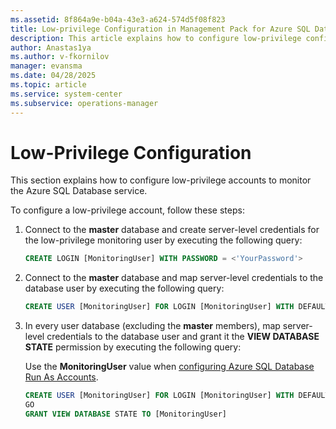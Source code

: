 ```yaml
---
ms.assetid: 8f864a9e-b04a-43e3-a624-574d5f08f823
title: Low-privilege Configuration in Management Pack for Azure SQL Database
description: This article explains how to configure low-privilege configuration in Management Pack for Azure SQL Database
author: Anastas1ya
ms.author: v-fkornilov
manager: evansma
ms.date: 04/28/2025
ms.topic: article
ms.service: system-center
ms.subservice: operations-manager
---
```


# Low-Privilege Configuration

This section explains how to configure low-privilege accounts to monitor the Azure SQL Database service.

To configure a low-privilege account, follow these steps:

1. Connect to the **master** database and create server-level credentials for the low-privilege monitoring user by executing the following query:

      ```SQL
      CREATE LOGIN [MonitoringUser] WITH PASSWORD = <'YourPassword'>
      ```

2. Connect to the **master** database and map server-level credentials to the database user by executing the following query:

      ```SQL
      CREATE USER [MonitoringUser] FOR LOGIN [MonitoringUser] WITH DEFAULT_SCHEMA = sys
      ```

3. In every user database (excluding the **master** members), map server-level credentials to the database user and grant it the **VIEW DATABASE STATE** permission by executing the following query:

      Use the **MonitoringUser** value when [configuring Azure SQL Database Run As Accounts](azure-sql-management-pack-run-as-accounts.md).

      ```SQL
      CREATE USER [MonitoringUser] FOR LOGIN [MonitoringUser] WITH DEFAULT_SCHEMA = sys
      GO
      GRANT VIEW DATABASE STATE TO [MonitoringUser]
      ```
